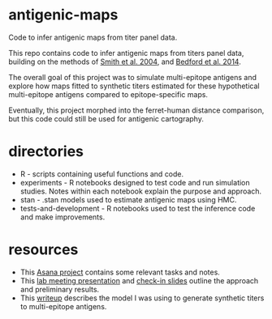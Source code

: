 # antigenic-maps
Code to infer antigenic maps from titer panel data.

This repo contains code to infer antigenic maps from titers panel data, building on the methods of [Smith et al. 2004](), and [Bedford et al. 2014]().

The overall goal of this project was to simulate multi-epitope antigens and explore how maps fitted to synthetic titers estimated for these hypothetical multi-epitope antigens compared to epitope-specific maps.

Eventually, this project morphed into the ferret-human distance comparison, but this code could still be used for antigenic cartography.

# directories

* R - scripts containing useful functions and code.
* experiments - R notebooks designed to test code and run simulation studies. Notes within each notebook explain the purpose and approach.
* stan - .stan models used to estimate antigenic maps using HMC.
* tests-and-development - R notebooks used to test the inference code and make improvements.

# resources

* This [Asana project](https://app.asana.com/0/1201886272028192/board) contains some relevant tasks and notes.
* This [lab meeting presentation](https://app.asana.com/0/1201886272028192/1202864971519590) and [check-in slides](https://app.asana.com/0/1201886272028192/1202953282623929) outline the approach and preliminary results.
* This [writeup](https://app.asana.com/0/1201886272028192/1202042948298325) describes the model I was using to generate synthetic titers to multi-epitope antigens.
